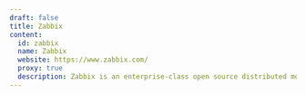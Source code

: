 ```yaml
---
draft: false
title: Zabbix
content:
  id: zabbix
  name: Zabbix
  website: https://www.zabbix.com/
  proxy: true
  description: Zabbix is an enterprise-class open source distributed monitoring solution.
---
```

